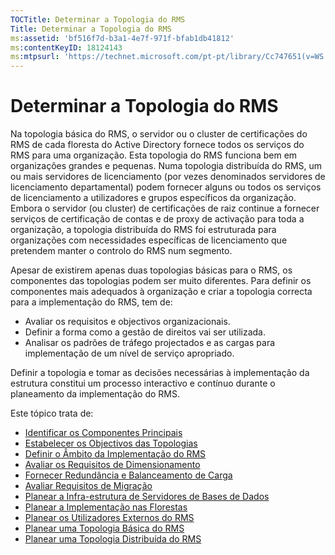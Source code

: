 ```yaml
---
TOCTitle: Determinar a Topologia do RMS
Title: Determinar a Topologia do RMS
ms:assetid: 'bf516f7d-b3a1-4e7f-971f-bfab1db41812'
ms:contentKeyID: 18124143
ms:mtpsurl: 'https://technet.microsoft.com/pt-pt/library/Cc747651(v=WS.10)'
---
```


Determinar a Topologia do RMS
=============================

Na topologia básica do RMS, o servidor ou o cluster de certificações do RMS de cada floresta do Active Directory fornece todos os serviços do RMS para uma organização. Esta topologia do RMS funciona bem em organizações grandes e pequenas. Numa topologia distribuída do RMS, um ou mais servidores de licenciamento (por vezes denominados servidores de licenciamento departamental) podem fornecer alguns ou todos os serviços de licenciamento a utilizadores e grupos específicos da organização. Embora o servidor (ou cluster) de certificações de raiz continue a fornecer serviços de certificação de contas e de proxy de activação para toda a organização, a topologia distribuída do RMS foi estruturada para organizações com necessidades específicas de licenciamento que pretendem manter o controlo do RMS num segmento.

Apesar de existirem apenas duas topologias básicas para o RMS, os componentes das topologias podem ser muito diferentes. Para definir os componentes mais adequados à organização e criar a topologia correcta para a implementação do RMS, tem de:

-   Avaliar os requisitos e objectivos organizacionais.
-   Definir a forma como a gestão de direitos vai ser utilizada.
-   Analisar os padrões de tráfego projectados e as cargas para implementação de um nível de serviço apropriado.

Definir a topologia e tomar as decisões necessárias à implementação da estrutura constitui um processo interactivo e contínuo durante o planeamento da implementação do RMS.

Este tópico trata de:

-   [Identificar os Componentes Principais](https://technet.microsoft.com/c9ec225b-0e51-42f5-aff6-0aecb62e3b27)
-   [Estabelecer os Objectivos das Topologias](https://technet.microsoft.com/8275a04d-3e5b-40b0-be9d-2f31b7aeca6b)
-   [Definir o Âmbito da Implementação do RMS](https://technet.microsoft.com/4b5fe1be-643e-47c4-bf9b-50d1e97108fb)
-   [Avaliar os Requisitos de Dimensionamento](https://technet.microsoft.com/89f0138c-946d-47d7-a286-041d4d9606a8)
-   [Fornecer Redundância e Balanceamento de Carga](https://technet.microsoft.com/162d547c-78a7-4848-b43e-58e481832af2)
-   [Avaliar Requisitos de Migração](https://technet.microsoft.com/cec07f45-dc52-4004-860b-5cc33e5fc209)
-   [Planear a Infra-estrutura de Servidores de Bases de Dados](https://technet.microsoft.com/b12354bd-3143-4d1f-b5aa-450c4550653c)
-   [Planear a Implementação nas Florestas](https://technet.microsoft.com/2dfb40b7-95b1-4362-b32e-72867544b705)
-   [Planear os Utilizadores Externos do RMS](https://technet.microsoft.com/107e1338-4dcf-4ed5-a49d-e875cc883db1)
-   [Planear uma Topologia Básica do RMS](https://technet.microsoft.com/fec3201e-201f-4faf-910e-fa44132af83d)
-   [Planear uma Topologia Distribuída do RMS](https://technet.microsoft.com/8773a1e0-6ac3-41f5-9866-5890cef08d04)

